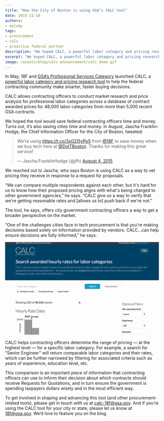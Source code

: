 ```yaml
---
title: "How the City of Boston is using GSA’s CALC tool"
date: 2015-11-10
authors:
- melody
tags:
- procurement
- calc
- proactive federal partner
description: "We hoped CALC, a powerful labor category and pricing research tool from GSA and 18F, would save federal contracting officers time and money. Turns out, it’s also saving cities time and money. In August, we found out the City of Boston has been using CALC to vet pricing they receive in response to a request for proposals."
excerpt: "We hoped CALC, a powerful labor category and pricing research tool from GSA and 18F, would save federal contracting officers time and money. Turns out, it’s also saving cities time and money. In August, we found out the City of Boston has been using CALC to vet pricing they receive in response to a request for proposals."
image: /assets/blog/calc-announcement/calc_demo.gif
---
```


In May, 18F and [GSA’s Professional Services
Category](http://www.gsa.gov/portal/category/108339) launched CALC, a [powerful
labor category and pricing research
tool](https://calc.gsa.gov/) to help the federal
contracting community make smarter, faster buying decisions.

CALC allows contracting officers to conduct market research and price
analysis for professional labor categories across a database of contract
awarded prices for 48,000 labor categories from more than 5,000 recent
GSA contracts.

We hoped the tool would save federal contracting officers time and
money. Turns out, it’s also saving cities time and money. In August,
Jascha Franklin-Hodge, the Chief Information Officer for the City of
Boston, tweeted:

<blockquote class="twitter-tweet" lang="en"><p lang="en" dir="ltr">We&#39;re using <a href="https://t.co/3sG2I5yPp5">https://t.co/3sG2I5yPp5</a> from <a href="https://twitter.com/18F">@18F</a> to save money when we buy tech here at <a href="https://twitter.com/DoITBoston">@DoITBoston</a>. Thanks for making this great service!</p>&mdash; Jascha FranklinHodge (@jfh) <a href="https://twitter.com/jfh/status/628590338538647552">August 4, 2015</a></blockquote>
<script async src="https://platform.twitter.com/widgets.js" charset="utf-8"></script>

We reached out to Jascha, who says Boston is using CALC as a way to vet
pricing they receive in response to a request for proposals.

“We can compare multiple respondents against each other, but it's hard
for us to know how their proposed pricing aligns with what's being
charged to other government agencies,” he says. “CALC give us a way to
verify that we're getting reasonable rates and [allows us to] push back
if we're not.”

The tool, he says, offers city government contracting officers a way to
get a broader perspective on the market.

“One of the challenges cities face in tech procurement is that you're
making decisions based solely on information provided by vendors.
CALC...can help ensure decisions are fully informed,” he says.

![The CALC tool in action](/assets/blog/calc-announcement/calc_demo.gif)

CALC helps contracting officers determine the range of pricing — at the
highest level — for a specific labor category. For example, a search for
“Senior Engineer” will return comparable labor categories and their
rates, which can be further narrowed by filtering for associated
criteria such as years of experience, education level, etc.

This comparison is an important piece of information that contracting
officers can use to inform their decision about which contracts should
receive Requests for Quotations, and in turn ensure the government is
spending taxpayers dollars wisely and in the most efficient way.

To get involved in shaping and advancing this tool (and other
procurement-related tools), please get in touch with us at
[calc-18f@gsa.gov](mailto:calc-18f@gsa.gov). And if you’re using the CALC
tool for your city or state, please let us know at [18f@gsa.gov](mailto:18f@gsa.gov). We’d love to feature you on the blog.
